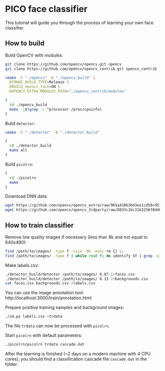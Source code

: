 # PICO face classifier

This tutorial will guide you through the process of learning your own face classifier.

## How to build

Build OpenCV with modules:

```sh
git clone https://github.com/opencv/opencv.git opencv
git clone https://github.com/opencv/opencv_contrib.git opencv_contrib

cmake -S "./opencv" -B "./opencv_build" \
 -DCMAKE_BUILD_TYPE=Release \
 -DBUILD_opencv_face=ON \
 -DOPENCV_EXTRA_MODULES_PATH="./opencv_contrib/modules"

(
  cd ./opencv_build
  make -j$(grep -c ^processor /proc/cpuinfo)
)
```

Build `detector`:

```sh
cmake -S "./detector" -B "./detector_build"

(
  cd ./detector_build
  make all
)
```

Build `picolrn`:

```sh
(
  cd ./picolrn
  make
)
```

Download DNN data:

```sh
wget https://github.com/opencv/opencv_extra/raw/965a410b36d3ee1cd58cd57626feb5637a5306b8/testdata/dnn/opencv_face_detector.pbtxt
wget https://github.com/opencv/opencv_3rdparty/raw/8033c2bc31b3256f0d461c919ecc01c2428ca03b/opencv_face_detector_uint8.pb
```

## How to train classifier

Remove low quality images if necessary (less than 8k and not equal to 640x480):

```sh
find /path/to/images/ -type f -size -8k -exec rm {} \;
find /path/to/images/ -type f | while read f; do identify $f | grep -q 'JPEG 640x480' || rm $f; done
```

Make labels.csv:

```sh
./detector_build/detector /path/to/images/ 0.87 1>faces.csv
./detector_build/detector /path/to/images/ 0.13 2>backgrounds.csv
cat faces.csv backgrounds.csv >labels.csv
```

You can use the image annotation tool: http://localhost:3000/train/annotation.html

Prepare positive training samples and background images:

```sh
./im.py labels.csv >trdata
```

The file `trdata` can now be processed with `picolrn`.

Start `picolrn` with default parameters:

```sh
./picolrn/picolrn trdata cascade.dat
```

After the learning is finished (~2 days on a modern machine with 4 CPU cores), you should find a classification cascade file `cascade.dat` in the folder.
